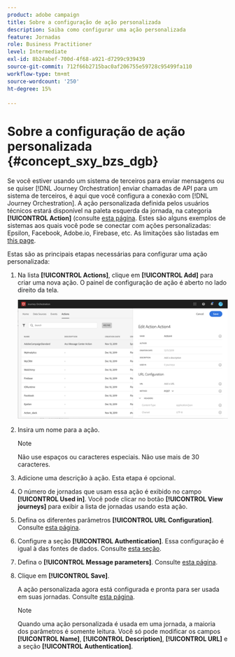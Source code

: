 ```yaml
---
product: adobe campaign
title: Sobre a configuração de ação personalizada
description: Saiba como configurar uma ação personalizada
feature: Jornadas
role: Business Practitioner
level: Intermediate
exl-id: 8b24abef-700d-4f68-a921-d7299c939439
source-git-commit: 712f66b2715bac0af206755e59728c95499fa110
workflow-type: tm+mt
source-wordcount: '250'
ht-degree: 15%

---
```


# Sobre a configuração de ação personalizada {#concept_sxy_bzs_dgb}

Se você estiver usando um sistema de terceiros para enviar mensagens ou se quiser [!DNL Journey Orchestration] enviar chamadas de API para um sistema de terceiros, é aqui que você configura a conexão com [!DNL Journey Orchestration]. A ação personalizada definida pelos usuários técnicos estará disponível na paleta esquerda da jornada, na categoria **[!UICONTROL Action]** (consulte [esta página](../building-journeys/about-action-activities.md). Estes são alguns exemplos de sistemas aos quais você pode se conectar com ações personalizadas: Epsilon, Facebook, Adobe.io, Firebase, etc.
As limitações são listadas em [this page](../about/limitations.md).

Estas são as principais etapas necessárias para configurar uma ação personalizada:

1. Na lista **[!UICONTROL Actions]**, clique em **[!UICONTROL Add]** para criar uma nova ação. O painel de configuração de ação é aberto no lado direito da tela.

   ![](../assets/custom2.png)

1. Insira um nome para a ação.

   >[!NOTE]
   >
   >Não use espaços ou caracteres especiais. Não use mais de 30 caracteres.

1. Adicione uma descrição à ação. Esta etapa é opcional.
1. O número de jornadas que usam essa ação é exibido no campo **[!UICONTROL Used in]**. Você pode clicar no botão **[!UICONTROL View journeys]** para exibir a lista de jornadas usando esta ação.
1. Defina os diferentes parâmetros **[!UICONTROL URL Configuration]**. Consulte [esta página](../action/url-configuration.md).
1. Configure a seção **[!UICONTROL Authentication]**. Essa configuração é igual à das fontes de dados.  Consulte [esta seção](../datasource/external-data-sources.md#section_wjp_nl5_nhb).
1. Defina o **[!UICONTROL Message parameters]**. Consulte [esta página](../action/defining-the-message-parameters.md).
1. Clique em **[!UICONTROL Save]**.

   A ação personalizada agora está configurada e pronta para ser usada em suas jornadas. Consulte [esta página](../building-journeys/about-action-activities.md).

   >[!NOTE]
   >
   >Quando uma ação personalizada é usada em uma jornada, a maioria dos parâmetros é somente leitura. Você só pode modificar os campos **[!UICONTROL Name]**, **[!UICONTROL Description]**, **[!UICONTROL URL]** e a seção **[!UICONTROL Authentication]**.
